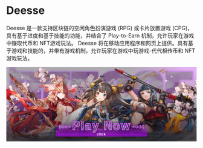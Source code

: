 # Deesse

Deesse 是一款支持区块链的空闲角色扮演游戏 (RPG) 或卡片放置游戏 (CPG)，具有基于进度和基于技能的功能，并结合了 Play-to-Earn 机制，允许玩家在游戏中赚取代币和 NFT游戏玩法。 Deesse 将在移动应用程序和网页上提供。具有基于游戏和技能的，并带有游戏机制，允许玩家在游戏中玩游戏-代代相传币和 NFT 游戏玩法。 

![banner.cee4b644](banner.cee4b644.png)


